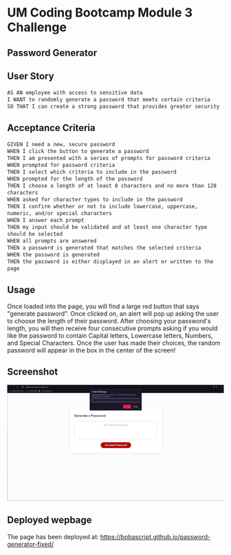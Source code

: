 # UM Coding Bootcamp Module 3 Challenge

## Password Generator

## User Story

```
AS AN employee with access to sensitive data
I WANT to randomly generate a password that meets certain criteria
SO THAT I can create a strong password that provides greater security
```

## Acceptance Criteria

```
GIVEN I need a new, secure password
WHEN I click the button to generate a password
THEN I am presented with a series of prompts for password criteria
WHEN prompted for password criteria
THEN I select which criteria to include in the password
WHEN prompted for the length of the password
THEN I choose a length of at least 8 characters and no more than 128 characters
WHEN asked for character types to include in the password
THEN I confirm whether or not to include lowercase, uppercase, numeric, and/or special characters
WHEN I answer each prompt
THEN my input should be validated and at least one character type should be selected
WHEN all prompts are answered
THEN a password is generated that matches the selected criteria
WHEN the password is generated
THEN the password is either displayed in an alert or written to the page
```
## Usage

Once loaded into the page, you will find a large red button that says "generate password".
Once clicked on, an alert will pop up asking the user to choose the length of their password.
After choosing your password's length, you will then receive four consecutive prompts asking if you would like the password to contain Capital letters, Lowercase letters, Numbers, and Special Characters.
Once the user has made their choices, the random password will appear in the box in the center of the screen!

## Screenshot

![Screenshot of the webpage](assets/images/pwgen-screenshot.png)

## Deployed wepbage

The page has been deployed at: https://bobascript.github.io/password-generator-fixed/
